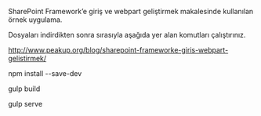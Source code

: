 SharePoint Framework’e giriş ve webpart geliştirmek makalesinde kullanılan örnek uygulama.

Dosyaları indirdikten sonra sırasıyla aşağıda yer alan komutları çalıştırınız.

http://www.peakup.org/blog/sharepoint-frameworke-giris-webpart-gelistirmek/

npm install --save-dev

gulp build

gulp serve
